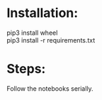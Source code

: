 # Installation:  
pip3 install wheel   
pip3 install -r requirements.txt   
  

# Steps:    
Follow the notebooks serially.